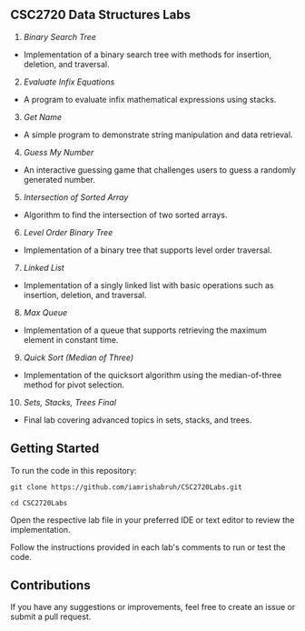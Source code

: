 ## CSC2720 Data Structures Labs

1. _Binary Search Tree_

- Implementation of a binary search tree with methods for insertion, deletion, and traversal.

2. _Evaluate Infix Equations_

- A program to evaluate infix mathematical expressions using stacks.

3. _Get Name_

- A simple program to demonstrate string manipulation and data retrieval.

4. _Guess My Number_

- An interactive guessing game that challenges users to guess a randomly generated number.

5. _Intersection of Sorted Array_

- Algorithm to find the intersection of two sorted arrays.

6. _Level Order Binary Tree_

- Implementation of a binary tree that supports level order traversal.

7. _Linked List_

- Implementation of a singly linked list with basic operations such as insertion, deletion, and traversal.

8. _Max Queue_

- Implementation of a queue that supports retrieving the maximum element in constant time.

9. _Quick Sort (Median of Three)_

- Implementation of the quicksort algorithm using the median-of-three method for pivot selection.

10. _Sets, Stacks, Trees Final_

- Final lab covering advanced topics in sets, stacks, and trees.

## Getting Started

To run the code in this repository:

```
git clone https://github.com/iamrishabruh/CSC2720Labs.git
```
```
cd CSC2720Labs
```

Open the respective lab file in your preferred IDE or text editor to review the implementation.

Follow the instructions provided in each lab's comments to run or test the code.

## Contributions

If you have any suggestions or improvements, feel free to create an issue or submit a pull request.
